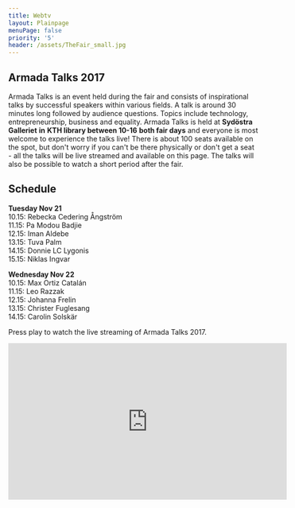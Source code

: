 ```yaml
---
title: Webtv
layout: Plainpage
menuPage: false
priority: '5'
header: /assets/TheFair_small.jpg
---
```

## Armada Talks 2017

Armada Talks is an event held during the fair and consists of inspirational talks by successful speakers within various fields. A talk is around 30 minutes long followed by audience questions. Topics include technology, entrepreneurship, business and equality. Armada Talks is held at **Sydöstra Galleriet** **in** **KTH library between 10-16** **both fair days** and everyone is most welcome to experience the talks live! There is about 100 seats available on the spot, but don't worry if you can't be there physically or don't get a seat - all the talks will be live streamed and available on this page. The talks will also be possible to watch a short period after the fair.

## Schedule

**Tuesday Nov 21**\
10.15: Rebecka Cedering Ångström\
11.15: Pa Modou Badjie \
12.15: Iman Aldebe\
13.15: Tuva Palm\
14.15: Donnie LC Lygonis\
15.15: Niklas Ingvar

**Wednesday Nov 22**\
10.15: Max Ortiz Catalán\
11.15: Leo Razzak\
12.15: Johanna Frelin\
13.15: Christer Fuglesang\
14.15: Carolin Solskär

Press play to watch the live streaming of Armada Talks 2017.

<iframe width="560" height="315" src="https://www.youtube.com/embed/13wjnqn6V7M" frameborder="0" allowfullscreen></iframe>
